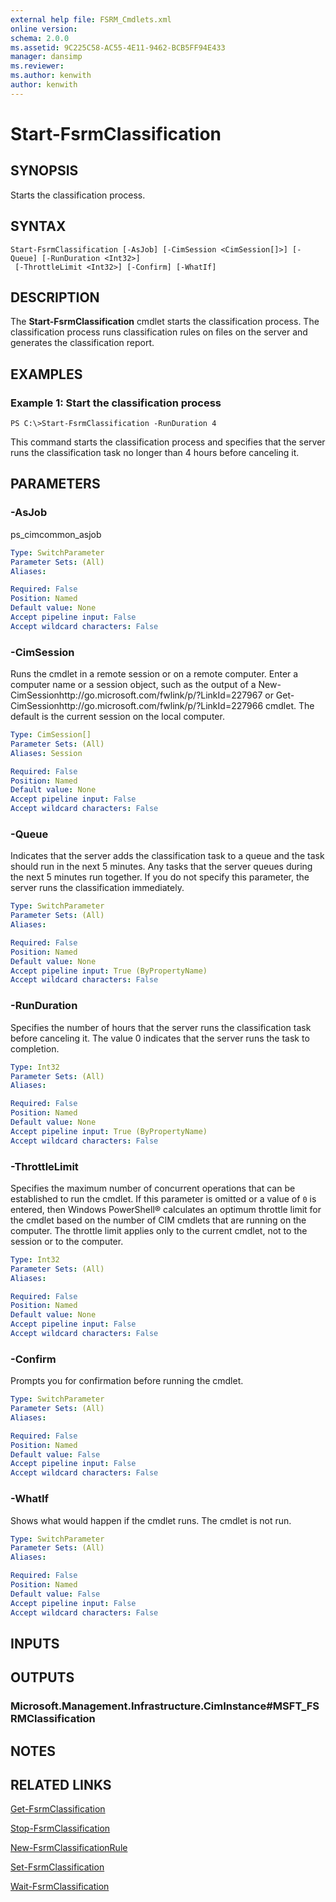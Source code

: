 ```yaml
---
external help file: FSRM_Cmdlets.xml
online version: 
schema: 2.0.0
ms.assetid: 9C225C58-AC55-4E11-9462-BCB5FF94E433
manager: dansimp
ms.reviewer:
ms.author: kenwith
author: kenwith
---
```


# Start-FsrmClassification

## SYNOPSIS
Starts the classification process.

## SYNTAX

```
Start-FsrmClassification [-AsJob] [-CimSession <CimSession[]>] [-Queue] [-RunDuration <Int32>]
 [-ThrottleLimit <Int32>] [-Confirm] [-WhatIf]
```

## DESCRIPTION
The **Start-FsrmClassification** cmdlet starts the classification process.
The classification process runs classification rules on files on the server and generates the classification report.

## EXAMPLES

### Example 1: Start the classification process
```
PS C:\>Start-FsrmClassification -RunDuration 4
```

This command starts the classification process and specifies that the server runs the classification task no longer than 4 hours before canceling it.

## PARAMETERS

### -AsJob
ps_cimcommon_asjob

```yaml
Type: SwitchParameter
Parameter Sets: (All)
Aliases: 

Required: False
Position: Named
Default value: None
Accept pipeline input: False
Accept wildcard characters: False
```

### -CimSession
Runs the cmdlet in a remote session or on a remote computer.
Enter a computer name or a session object, such as the output of a New-CimSessionhttp://go.microsoft.com/fwlink/p/?LinkId=227967 or Get-CimSessionhttp://go.microsoft.com/fwlink/p/?LinkId=227966 cmdlet.
The default is the current session on the local computer.

```yaml
Type: CimSession[]
Parameter Sets: (All)
Aliases: Session

Required: False
Position: Named
Default value: None
Accept pipeline input: False
Accept wildcard characters: False
```

### -Queue
Indicates that the server adds the classification task to a queue and the task should run in the next 5 minutes.
Any tasks that the server queues during the next 5 minutes run together.
If you do not specify this parameter, the server runs the classification immediately.

```yaml
Type: SwitchParameter
Parameter Sets: (All)
Aliases: 

Required: False
Position: Named
Default value: None
Accept pipeline input: True (ByPropertyName)
Accept wildcard characters: False
```

### -RunDuration
Specifies the number of hours that the server runs the classification task before canceling it.
The value 0 indicates that the server runs the task to completion.

```yaml
Type: Int32
Parameter Sets: (All)
Aliases: 

Required: False
Position: Named
Default value: None
Accept pipeline input: True (ByPropertyName)
Accept wildcard characters: False
```

### -ThrottleLimit
Specifies the maximum number of concurrent operations that can be established to run the cmdlet.
If this parameter is omitted or a value of `0` is entered, then Windows PowerShell® calculates an optimum throttle limit for the cmdlet based on the number of CIM cmdlets that are running on the computer.
The throttle limit applies only to the current cmdlet, not to the session or to the computer.

```yaml
Type: Int32
Parameter Sets: (All)
Aliases: 

Required: False
Position: Named
Default value: None
Accept pipeline input: False
Accept wildcard characters: False
```

### -Confirm
Prompts you for confirmation before running the cmdlet.

```yaml
Type: SwitchParameter
Parameter Sets: (All)
Aliases: 

Required: False
Position: Named
Default value: False
Accept pipeline input: False
Accept wildcard characters: False
```

### -WhatIf
Shows what would happen if the cmdlet runs.
The cmdlet is not run.

```yaml
Type: SwitchParameter
Parameter Sets: (All)
Aliases: 

Required: False
Position: Named
Default value: False
Accept pipeline input: False
Accept wildcard characters: False
```

## INPUTS

## OUTPUTS

### Microsoft.Management.Infrastructure.CimInstance#MSFT_FSRMClassification

## NOTES

## RELATED LINKS

[Get-FsrmClassification](./Get-FsrmClassification.md)

[Stop-FsrmClassification](./Stop-FsrmClassification.md)

[New-FsrmClassificationRule](./New-FsrmClassificationRule.md)

[Set-FsrmClassification](./Set-FsrmClassification.md)

[Wait-FsrmClassification](./Wait-FsrmClassification.md)

